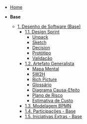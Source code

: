<!-- docs/_sidebar.md -->

- [Home](docs/README.md)

- **Base**
  - [1. Desenho de Software (Base)](/docs/Base/1.Base.md)
    - [1.1. Design Sprint](/docs/Base/1.1.DesignSprint.md)
      - [Unpack](/docs/Base/1.1.1.Unpack.md)
      - [Sketch](/docs/Base/1.1.2.Sketch.md)
      - [Decision](/docs/Base/1.1.3.Decision.md)
      - [Protótipo](/docs/Base/1.1.4.Prototipo.md)
      - [Validação](/docs/Base/1.1.5.Validacao.md)
    - [1.2. Artefato Generalista](/docs/Base/1.2.ArtefatoGeneralista.md)
      - [Mapa Mental](/docs/Base/1.2.1.MapaMental.md)
      - [5W2H](/docs/Base/1.2.2.5W2H.md)
      - [Rich Picture](/docs/Base/1.2.3.RichPicture.md)
      - [Glossário](/docs/Base/1.2.4.Glossario.md)
      - [Diagrama Causa-Efeito](/docs/Base/1.2.5.Diagrama_Causa_Efeito.md)
      - [Plano de Risco](/docs/Base/1.2.6.EstimativaCusto.md)
      - [Estimativa de Custo](/docs/Base/1.2.7.PlanoRisco.md)
    - [1.3. Modelagem BPMN](/docs/Base/1.3.ModelagemBPMN.md)
    - [1.4. Participações - Base](/docs/Base/1.4.ParticipacoesBase.md)
    - [1.5. Iniciativas Extras - Base](/docs/Base/1.5.IniciativasExtras.md)
